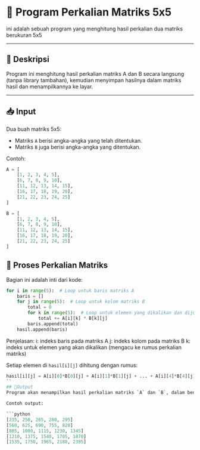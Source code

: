 # 📌 Program Perkalian Matriks 5x5

ini adalah sebuah program yang menghitung hasil perkalian dua matriks berukuran 5x5

---

## 📌 Deskripsi

Program ini menghitung hasil perkalian matriks A dan B secara langsung (tanpa library tambahan), kemudian menyimpan hasilnya dalam matriks hasil dan menampilkannya ke layar.

---

## 📥 Input

Dua buah matriks 5x5:

- Matriks `A` berisi angka-angka yang telah ditentukan.
- Matriks `B` juga berisi angka-angka yang ditentukan.

Contoh:

```python
A = [
    [1, 2, 3, 4, 5],
    [6, 7, 8, 9, 10],
    [11, 12, 13, 14, 15],
    [16, 17, 18, 19, 20],
    [21, 22, 23, 24, 25]
]

B = [
    [1, 2, 3, 4, 5],
    [6, 7, 8, 9, 10],
    [11, 12, 13, 14, 15],
    [16, 17, 18, 19, 20],
    [21, 22, 23, 24, 25]
]
```

## 🔄 Proses Perkalian Matriks
Bagian ini adalah inti dari kode:

```python
for i in range(5):  # Loop untuk baris matriks A
    baris = []
    for j in range(5):  # Loop untuk kolom matriks B
        total = 0
        for k in range(5):  # Loop untuk elemen yang dikalikan dan dijumlahkan
            total += A[i][k] * B[k][j]
        baris.append(total)
    hasil.append(baris)
```
Penjelasan:
i: indeks baris pada matriks A
j: indeks kolom pada matriks B
k: indeks untuk elemen yang akan dikalikan (mengacu ke rumus perkalian matriks)

Setiap elemen di `hasil[i][j]` dihitung dengan rumus:

```python
hasil[i][j] = A[i][0]*B[0][j] + A[i][1]*B[1][j] + ... + A[i][4]*B[4][j]
``
## 🧮Output
Program akan menampilkan hasil perkalian matriks `A` dan `B`, dalam bentuk matriks 5x5.

Contoh output:

```python
[235, 250, 265, 280, 295]
[560, 625, 690, 755, 820]
[885, 1000, 1115, 1230, 1345]
[1210, 1375, 1540, 1705, 1870]
[1535, 1750, 1965, 2180, 2395]
```


